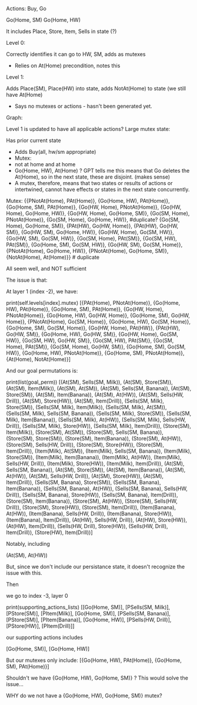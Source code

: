 Actions: Buy, Go

Go(Home, SM)
Go(Home, HW)

It includes Place, Store, Item, Sells in state (?)

Level 0: 

Correctly identifies it can go to HW, SM, adds as mutexes
 -  Relies on At(Home) precondition, notes this

Level 1:

Adds Place(SM), Place(HW) into state, adds NotAt(Home) to state (we still have At(Home)
 - Says no mutexes or actions - hasn't been generated yet.

Graph:

Level 1 is updated to have all applicable actions? Large mutex state:

Has prior current state

 - Adds Buy(all, hw/sm appropriate)
 - Mutex: 
  - not at home and at home
  - Go(Home, HW), At(Home) ? GPT tells me this means that Go deletes the At(Home), so in the next state, these are disjoint. (makes sense)
  - A mutex, therefore, means that two states or results of actions or intertwined, cannot have effects or states in the next state concurrently.


  Mutex: 
  {{PNotAt(Home), PAt(Home)}, 
  {Go(Home, HW), PAt(Home)}, 
  {Go(Home, SM), PAt(Home)}, 
  {Go(HW, Home), PNotAt(Home)}, 
  {Go(HW, Home), Go(Home, HW)}, 
  {Go(HW, Home), Go(Home, SM)}, 
  {Go(SM, Home), PNotAt(Home)}, 
  {Go(SM, Home), Go(Home, HW)}, #duplicate?
  {Go(SM, Home), Go(Home, SM)}, 
  {PAt(HW), Go(HW, Home)}, 
  {PAt(HW), Go(HW, SM)}, 
  {Go(HW, SM), Go(Home, HW)}, 
  {Go(HW, Home), Go(SM, HW)}, 
  {Go(HW, SM), Go(SM, HW)}, 
  {Go(SM, Home), PAt(SM)}, 
  {Go(SM, HW), PAt(SM)}, 
  {Go(Home, SM), Go(SM, HW)}, {Go(HW, SM), Go(SM, Home)}, {PNotAt(Home), Go(Home, HW)}, {PNotAt(Home), Go(Home, SM)}, {NotAt(Home), At(Home)}} # duplicate

  All seem well, and NOT sufficient






The issue is that:


At layer 1 (index -2), we have:

print(self.levels[index].mutex)
[{PAt(Home), PNotAt(Home)}, {Go(Home, HW), PAt(Home)}, {Go(Home, SM), PAt(Home)}, {Go(HW, Home), PNotAt(Home)}, {Go(Home, HW), Go(HW, Home)}, {Go(Home, SM), Go(HW, Home)}, {PNotAt(Home), Go(SM, Home)}, {Go(Home, HW), Go(SM, Home)}, {Go(Home, SM), Go(SM, Home)}, {Go(HW, Home), PAt(HW)}, {PAt(HW), Go(HW, SM)}, {Go(Home, HW), Go(HW, SM)}, {Go(HW, Home), Go(SM, HW)}, {Go(SM, HW), Go(HW, SM)}, {Go(SM, HW), PAt(SM)}, {Go(SM, Home), PAt(SM)}, {Go(SM, Home), Go(HW, SM)}, {Go(Home, SM), Go(SM, HW)}, {Go(Home, HW), PNotAt(Home)}, {Go(Home, SM), PNotAt(Home)}, {At(Home), NotAt(Home)}]

And our goal permutations is:

print(list(goal_perm))
[(At(SM), Sells(SM, Milk)), (At(SM), Store(SM)), (At(SM), Item(Milk)), (At(SM), At(SM)), (At(SM), Sells(SM, Banana)), (At(SM), Store(SM)), (At(SM), Item(Banana)), (At(SM), At(HW)), (At(SM), Sells(HW, Drill)), (At(SM), Store(HW)), (At(SM), Item(Drill)), (Sells(SM, Milk), Store(SM)), (Sells(SM, Milk), Item(Milk)), (Sells(SM, Milk), At(SM)), (Sells(SM, Milk), Sells(SM, Banana)), (Sells(SM, Milk), Store(SM)), (Sells(SM, Milk), Item(Banana)), (Sells(SM, Milk), At(HW)), (Sells(SM, Milk), Sells(HW, Drill)), (Sells(SM, Milk), Store(HW)), (Sells(SM, Milk), Item(Drill)), (Store(SM), Item(Milk)), (Store(SM), At(SM)), (Store(SM), Sells(SM, Banana)), (Store(SM), Store(SM)), (Store(SM), Item(Banana)), (Store(SM), At(HW)), (Store(SM), Sells(HW, Drill)), (Store(SM), Store(HW)), (Store(SM), Item(Drill)), (Item(Milk), At(SM)), (Item(Milk), Sells(SM, Banana)), (Item(Milk), Store(SM)), (Item(Milk), Item(Banana)), (Item(Milk), At(HW)), (Item(Milk), Sells(HW, Drill)), (Item(Milk), Store(HW)), (Item(Milk), Item(Drill)), (At(SM), Sells(SM, Banana)), (At(SM), Store(SM)), (At(SM), Item(Banana)), (At(SM), At(HW)), (At(SM), Sells(HW, Drill)), (At(SM), Store(HW)), (At(SM), Item(Drill)), (Sells(SM, Banana), Store(SM)), (Sells(SM, Banana), Item(Banana)), (Sells(SM, Banana), At(HW)), (Sells(SM, Banana), Sells(HW, Drill)), (Sells(SM, Banana), Store(HW)), (Sells(SM, Banana), Item(Drill)), (Store(SM), Item(Banana)), (Store(SM), At(HW)), (Store(SM), Sells(HW, Drill)), (Store(SM), Store(HW)), (Store(SM), Item(Drill)), (Item(Banana), At(HW)), (Item(Banana), Sells(HW, Drill)), (Item(Banana), Store(HW)), (Item(Banana), Item(Drill)), (At(HW), Sells(HW, Drill)), (At(HW), Store(HW)), (At(HW), Item(Drill)), (Sells(HW, Drill), Store(HW)), (Sells(HW, Drill), Item(Drill)), (Store(HW), Item(Drill))]

Notably, including

(At(SM), At(HW))

But, since we don't include our persistance state, it doesn't recognize the issue with this.



Then

we go to index -3, layer 0

print(supporting_actions_lists)
[[Go(Home, SM)], [PSells(SM, Milk)], [PStore(SM)], [PItem(Milk)], [Go(Home, SM)], [PSells(SM, Banana)], [PStore(SM)], [PItem(Banana)], [Go(Home, HW)], [PSells(HW, Drill)], [PStore(HW)], [PItem(Drill)]]

our supporting actions includes 

[Go(Home, SM)], [Go(Home, HW)]

But our mutexes only include:
[{Go(Home, HW), PAt(Home)}, {Go(Home, SM), PAt(Home)}]

Shouldn't we have {Go(Home, HW), Go(Home, SM)} ? This would solve the issue...




WHY do we not have a {Go(Home, HW), Go(Home, SM)} mutex?
